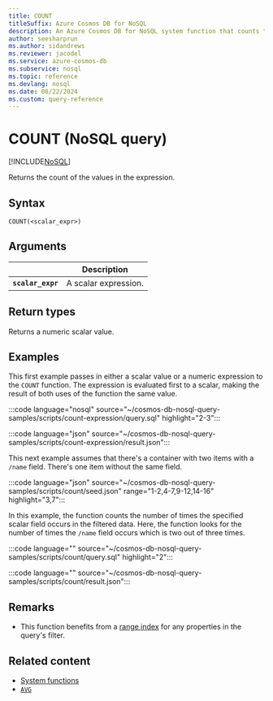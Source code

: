 ```yaml
---
title: COUNT 
titleSuffix: Azure Cosmos DB for NoSQL
description: An Azure Cosmos DB for NoSQL system function that counts the number of occurrences of a value.
author: seesharprun
ms.author: sidandrews
ms.reviewer: jacodel
ms.service: azure-cosmos-db
ms.subservice: nosql
ms.topic: reference
ms.devlang: nosql
ms.date: 08/22/2024
ms.custom: query-reference
---
```


# COUNT (NoSQL query)

[!INCLUDE[NoSQL](../../includes/appliesto-nosql.md)]

Returns the count of the values in the expression.
  
## Syntax
  
```nosql
COUNT(<scalar_expr>)  
```  
  
## Arguments

| | Description |
| --- | --- |
| **`scalar_expr`** | A scalar expression. |
  
## Return types
  
Returns a numeric scalar value.
  
## Examples
  
This first example passes in either a scalar value or a numeric expression to the `COUNT` function. The expression is evaluated first to a scalar, making the result of both uses of the function the same value.

:::code language="nosql" source="~/cosmos-db-nosql-query-samples/scripts/count-expression/query.sql" highlight="2-3":::

:::code language="json" source="~/cosmos-db-nosql-query-samples/scripts/count-expression/result.json":::

This next example assumes that there's a container with two items with a `/name` field. There's one item without the same field.

:::code language="json" source="~/cosmos-db-nosql-query-samples/scripts/count/seed.json" range="1-2,4-7,9-12,14-16" highlight="3,7":::

In this example, the function counts the number of times the specified scalar field occurs in the filtered data. Here, the function looks for the number of times the `/name` field occurs which is two out of three times.

:::code language="" source="~/cosmos-db-nosql-query-samples/scripts/count/query.sql" highlight="2":::

:::code language="" source="~/cosmos-db-nosql-query-samples/scripts/count/result.json":::

## Remarks

- This function benefits from a [range index](../../index-policy.md#includeexclude-strategy) for any properties in the query's filter.

## Related content

- [System functions](system-functions.yml)
- [`AVG`](average.md)
